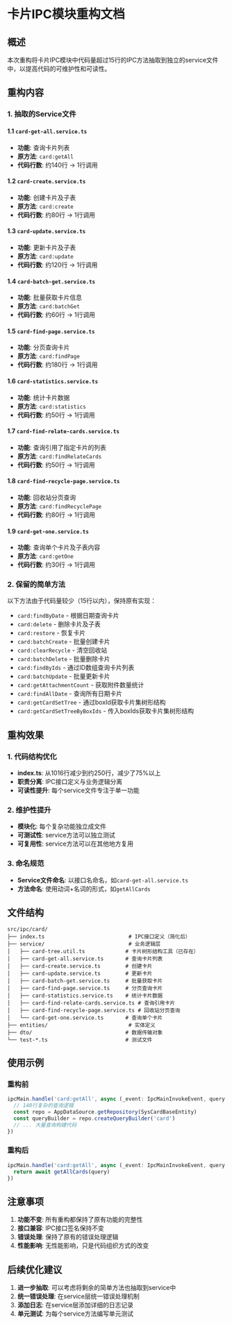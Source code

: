 # 卡片IPC模块重构文档

## 概述

本次重构将卡片IPC模块中代码量超过15行的IPC方法抽取到独立的service文件中，以提高代码的可维护性和可读性。

## 重构内容

### 1. 抽取的Service文件

#### 1.1 `card-get-all.service.ts`
- **功能**: 查询卡片列表
- **原方法**: `card:getAll`
- **代码行数**: 约140行 → 1行调用

#### 1.2 `card-create.service.ts`
- **功能**: 创建卡片及子表
- **原方法**: `card:create`
- **代码行数**: 约80行 → 1行调用

#### 1.3 `card-update.service.ts`
- **功能**: 更新卡片及子表
- **原方法**: `card:update`
- **代码行数**: 约120行 → 1行调用

#### 1.4 `card-batch-get.service.ts`
- **功能**: 批量获取卡片信息
- **原方法**: `card:batchGet`
- **代码行数**: 约60行 → 1行调用

#### 1.5 `card-find-page.service.ts`
- **功能**: 分页查询卡片
- **原方法**: `card:findPage`
- **代码行数**: 约180行 → 1行调用

#### 1.6 `card-statistics.service.ts`
- **功能**: 统计卡片数据
- **原方法**: `card:statistics`
- **代码行数**: 约50行 → 1行调用

#### 1.7 `card-find-relate-cards.service.ts`
- **功能**: 查询引用了指定卡片的列表
- **原方法**: `card:findRelateCards`
- **代码行数**: 约50行 → 1行调用

#### 1.8 `card-find-recycle-page.service.ts`
- **功能**: 回收站分页查询
- **原方法**: `card:findRecyclePage`
- **代码行数**: 约80行 → 1行调用

#### 1.9 `card-get-one.service.ts`
- **功能**: 查询单个卡片及子表内容
- **原方法**: `card:getOne`
- **代码行数**: 约30行 → 1行调用

### 2. 保留的简单方法

以下方法由于代码量较少（15行以内），保持原有实现：

- `card:findByDate` - 根据日期查询卡片
- `card:delete` - 删除卡片及子表
- `card:restore` - 恢复卡片
- `card:batchCreate` - 批量创建卡片
- `card:clearRecycle` - 清空回收站
- `card:batchDelete` - 批量删除卡片
- `card:findByIds` - 通过ID数组查询卡片列表
- `card:batchUpdate` - 批量更新卡片
- `card:getAttachmentCount` - 获取附件数量统计
- `card:findAllDate` - 查询所有日期卡片
- `card:getCardSetTree` - 通过boxId获取卡片集树形结构
- `card:getCardSetTreeByBoxIds` - 传入boxIds获取卡片集树形结构

## 重构效果

### 1. 代码结构优化
- **index.ts**: 从1016行减少到约250行，减少了75%以上
- **职责分离**: IPC接口定义与业务逻辑分离
- **可读性提升**: 每个service文件专注于单一功能

### 2. 维护性提升
- **模块化**: 每个复杂功能独立成文件
- **可测试性**: service方法可以独立测试
- **可复用性**: service方法可以在其他地方复用

### 3. 命名规范
- **Service文件命名**: 以接口名命名，如`card-get-all.service.ts`
- **方法命名**: 使用动词+名词的形式，如`getAllCards`

## 文件结构

```
src/ipc/card/
├── index.ts                           # IPC接口定义（简化后）
├── service/                           # 业务逻辑层
│   ├── card-tree.util.ts             # 卡片树形结构工具（已存在）
│   ├── card-get-all.service.ts       # 查询卡片列表
│   ├── card-create.service.ts        # 创建卡片
│   ├── card-update.service.ts        # 更新卡片
│   ├── card-batch-get.service.ts     # 批量获取卡片
│   ├── card-find-page.service.ts     # 分页查询卡片
│   ├── card-statistics.service.ts    # 统计卡片数据
│   ├── card-find-relate-cards.service.ts # 查询引用卡片
│   ├── card-find-recycle-page.service.ts # 回收站分页查询
│   └── card-get-one.service.ts       # 查询单个卡片
├── entities/                          # 实体定义
├── dto/                              # 数据传输对象
└── test-*.ts                         # 测试文件
```

## 使用示例

### 重构前
```typescript
ipcMain.handle('card:getAll', async (_event: IpcMainInvokeEvent, query: QueryCardDto) => {
  // 140行复杂的查询逻辑
  const repo = AppDataSource.getRepository(SysCardBaseEntity)
  const queryBuilder = repo.createQueryBuilder('card')
  // ... 大量查询构建代码
})
```

### 重构后
```typescript
ipcMain.handle('card:getAll', async (_event: IpcMainInvokeEvent, query: QueryCardDto) => {
  return await getAllCards(query)
})
```

## 注意事项

1. **功能不变**: 所有重构都保持了原有功能的完整性
2. **接口兼容**: IPC接口签名保持不变
3. **错误处理**: 保持了原有的错误处理逻辑
4. **性能影响**: 无性能影响，只是代码组织方式的改变

## 后续优化建议

1. **进一步抽取**: 可以考虑将剩余的简单方法也抽取到service中
2. **统一错误处理**: 在service层统一错误处理机制
3. **添加日志**: 在service层添加详细的日志记录
4. **单元测试**: 为每个service方法编写单元测试 